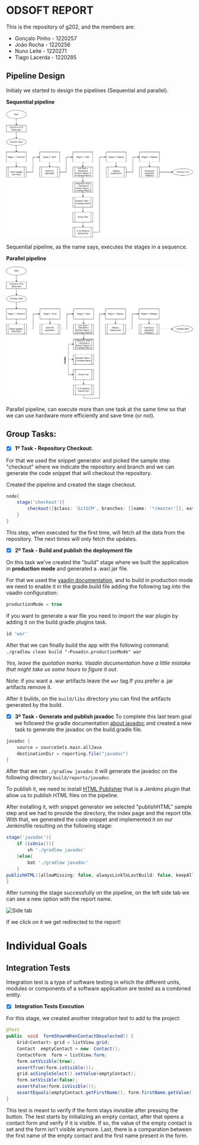 # ODSOFT REPORT

This is the repository of g202, and the members are:

 - Gonçalo Pinho - 1220257
 - João Rocha - 1220256
 - Nuno Leite - 1220271
 - Tiago Lacerda - 1220285

  ## Pipeline Design

Initialy we started to design the pipelines (Sequential and parallel).

  

**Sequential pipeline**

![Alt text](pipeline-diagrams/sequential_pipeline.png?raw=true  "Sequencial pipeline diagram")

  

Sequential pipeline, as the name says, executes the stages in a sequence.

  

**Parallel pipeline**

![Alt text](pipeline-diagrams/parallel_pipeline.png?raw=true  "Sequencial pipeline diagram")

  

Parallel pipeline, can execute more than one task at the same time so that we can use hardware more efficiently and save time (or not).

  

## Group Tasks:

 - [x] **1º Task - Repository Checkout:**

For that we used the snippet generator and picked the sample step "checkout" where we indicate the repository and branch and we can generate the code snippet that will checkout the repository.

  

Created the pipeline and created the stage checkout.

  

```groovy
node{
	stage('checkout'){
		checkout([$class: 'GitSCM', branches: [[name: '*/master']], extensions: [], userRemoteConfigs: [[url: 'git@bitbucket.org:mei-isep/odsoft-22-23-ncf-g202.git']]])
	}
}

```

  

This step, when executed for the first time, will fetch all the data from the repository. The next times will only fetch the updates.

 - [x] **2º Task - Build and publish the deployment file**

On this task we've created the "build" stage where we built the application in **production mode** and generated a .war/.jar file.

For that we used the [vaadin documentation](https://vaadin.com/docs/latest/overview), and to build in production mode we need to enable it in the gradle.build file adding the following tag into the vaadin configuration:
```groovy
productionMode = true
```
If you want to generate a war file you need to import the war plugin by adding it on the build.gradle plugins task.
```groovy
id 'war'
```
After that we can finally build the app with the following command:
`./gradlew clean build "-Pvaadin.productionMode" war`

*Yes, leave the quotation marks. Vaadin documentation have a little mistake that might take us some hours to figure it out.*

Note: if you want a .war artifacts leave the  ```war``` tag.If you prefer a .jar artifacts remove it.

After it builds, on the ``` build/libs ``` directory you can find the artifacts generated by the build.

 - [x] **3º Task - Generate and publish javadoc**
To complete this last team goal we followed the gradle documentation [about javadoc](https://docs.gradle.org/current/dsl/org.gradle.api.tasks.javadoc.Javadoc.html) and created a new task to generate the javadoc on the build.gradle file.

```groovy
javadoc {
	source = sourceSets.main.allJava
	destinationDir = reporting.file("javadoc")
}
```

After that we ran ```./gradlew javadoc``` it will generate the javadoc on the following directory ```build/reports/javadoc```.

To publish it, we need to install [HTML Publisher](https://plugins.jenkins.io/htmlpublisher/) that is a Jenkins plugin that allow us to publish HTML files on the pipeline.

After installing it, with snippet generator we selected "publishHTML" sample step and we had to provide the directory, the index page and the report title. With that, we generated the code snippet and implemented it on our Jenkinsfile resulting on the following stage:
```groovy
stage('javadoc'){
	if (isUnix()){
		sh './gradlew javadoc'
	}else{
		bat './gradlew javadoc'
	}
publishHTML([allowMissing: false, alwaysLinkToLastBuild: false, keepAll: false, reportDir: 'build/reports/javadoc/', reportFiles: 'index.html', reportName: 'Javadoc', reportTitles: '', useWrapperFileDirectly: true])
}
``` 

After running the stage successfully on the pipeline, on the left side tab we can see a new option with the report name.

![Side tab](https://i.imgur.com/NPkp29U.png)

If we click on it we get redirected to the report! 

# Individual Goals

## Integration Tests

Integration test is a type of software testing in which the different units, modules or components of a software application are tested as a combined entity.

 - [x] **Integration Tests Execution**

For this stage, we created another integration test to add to the project:

``` java
@Test
public  void  formShownWhenContactDeselected() {
	Grid<Contact> grid = listView.grid;
	Contact  emptyContact = new  Contact();
	ContactForm  form = listView.form;
	form.setVisible(true);
	assertTrue(form.isVisible());
	grid.asSingleSelect().setValue(emptyContact);
	form.setVisible(false);
	assertFalse(form.isVisible());
	assertEquals(emptyContact.getFirstName(), form.firstName.getValue());
}
```
This test is meant to verify if the form stays invisible after pressing the button. The test starts by initializing an empty contact, after that opens a contact form and verify if it is visible. If so, the value of the empty contact is set and the form isn't visible anymore. Last, there is a comparation between the first name of the empty contact and the first name present in the form.